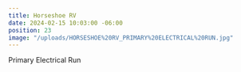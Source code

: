 ```yaml
---
title: Horseshoe RV
date: 2024-02-15 10:03:00 -06:00
position: 23
image: "/uploads/HORSESHOE%20RV_PRIMARY%20ELECTRICAL%20RUN.jpg"
---
```


Primary Electrical Run 